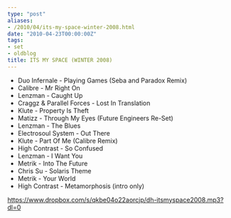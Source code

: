 ```yaml
---
type: "post"
aliases:
- /2010/04/its-my-space-winter-2008.html
date: "2010-04-23T00:00:00Z"
tags:
- set
- oldblog
title: ITS MY SPACE (WINTER 2008)
---
```



* Duo Infernale - Playing Games (Seba and Paradox Remix)
* Calibre - Mr Right On
* Lenzman - Caught Up
* Craggz & Parallel Forces - Lost In Translation
* Klute - Property Is Theft
* Matizz - Through My Eyes (Future Engineers Re-Set)
* Lenzman - The Blues
* Electrosoul System - Out There
* Klute - Part Of Me (Calibre Remix)
* High Contrast - So Confused
* Lenzman - I Want You
* Metrik - Into The Future
* Chris Su - Solaris Theme
* Metrik - Your World
* High Contrast - Metamorphosis (intro only)

https://www.dropbox.com/s/qkbe04o22aorcjp/dh-itsmyspace2008.mp3?dl=0


